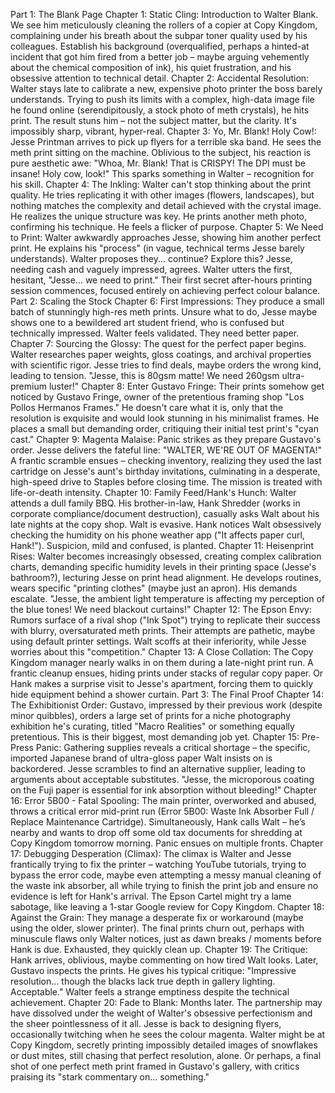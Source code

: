 Part 1: The Blank Page
Chapter 1: Static Cling: Introduction to Walter Blank. We see him meticulously cleaning the rollers of a copier at Copy Kingdom, complaining under his breath about the subpar toner quality used by his colleagues. Establish his background (overqualified, perhaps a hinted-at incident that got him fired from a better job – maybe arguing vehemently about the chemical composition of ink), his quiet frustration, and his obsessive attention to technical detail.
Chapter 2: Accidental Resolution: Walter stays late to calibrate a new, expensive photo printer the boss barely understands. Trying to push its limits with a complex, high-data image file he found online (serendipitously, a stock photo of meth crystals), he hits print. The result stuns him – not the subject matter, but the clarity. It's impossibly sharp, vibrant, hyper-real.
Chapter 3: Yo, Mr. Blank! Holy Cow!: Jesse Printman arrives to pick up flyers for a terrible ska band. He sees the meth print sitting on the machine. Oblivious to the subject, his reaction is pure aesthetic awe: "Whoa, Mr. Blank! That is CRISPY! The DPI must be insane! Holy cow, look!" This sparks something in Walter – recognition for his skill.
Chapter 4: The Inkling: Walter can't stop thinking about the print quality. He tries replicating it with other images (flowers, landscapes), but nothing matches the complexity and detail achieved with the crystal image. He realizes the unique structure was key. He prints another meth photo, confirming his technique. He feels a flicker of purpose.
Chapter 5: We Need to Print: Walter awkwardly approaches Jesse, showing him another perfect print. He explains his "process" (in vague, technical terms Jesse barely understands). Walter proposes they... continue? Explore this? Jesse, needing cash and vaguely impressed, agrees. Walter utters the first, hesitant, "Jesse... we need to print." Their first secret after-hours printing session commences, focused entirely on achieving perfect colour balance.
Part 2: Scaling the Stock
Chapter 6: First Impressions: They produce a small batch of stunningly high-res meth prints. Unsure what to do, Jesse maybe shows one to a bewildered art student friend, who is confused but technically impressed. Walter feels validated. They need better paper.
Chapter 7: Sourcing the Glossy: The quest for the perfect paper begins. Walter researches paper weights, gloss coatings, and archival properties with scientific rigor. Jesse tries to find deals, maybe orders the wrong kind, leading to tension. "Jesse, this is 80gsm matte! We need 260gsm ultra-premium luster!"
Chapter 8: Enter Gustavo Fringe: Their prints somehow get noticed by Gustavo Fringe, owner of the pretentious framing shop "Los Pollos Hermanos Frames." He doesn't care what it is, only that the resolution is exquisite and would look stunning in his minimalist frames. He places a small but demanding order, critiquing their initial test print's "cyan cast."
Chapter 9: Magenta Malaise: Panic strikes as they prepare Gustavo's order. Jesse delivers the fateful line: "WALTER, WE'RE OUT OF MAGENTA!" A frantic scramble ensues – checking inventory, realizing they used the last cartridge on Jesse's aunt's birthday invitations, culminating in a desperate, high-speed drive to Staples before closing time. The mission is treated with life-or-death intensity.
Chapter 10: Family Feed/Hank's Hunch: Walter attends a dull family BBQ. His brother-in-law, Hank Shredder (works in corporate compliance/document destruction), casually asks Walt about his late nights at the copy shop. Walt is evasive. Hank notices Walt obsessively checking the humidity on his phone weather app ("It affects paper curl, Hank!"). Suspicion, mild and confused, is planted.
Chapter 11: Heisenprint Rises: Walter becomes increasingly obsessed, creating complex calibration charts, demanding specific humidity levels in their printing space (Jesse's bathroom?), lecturing Jesse on print head alignment. He develops routines, wears specific "printing clothes" (maybe just an apron). His demands escalate. "Jesse, the ambient light temperature is affecting my perception of the blue tones! We need blackout curtains!"
Chapter 12: The Epson Envy: Rumors surface of a rival shop ("Ink Spot") trying to replicate their success with blurry, oversaturated meth prints. Their attempts are pathetic, maybe using default printer settings. Walt scoffs at their inferiority, while Jesse worries about this "competition."
Chapter 13: A Close Collation: The Copy Kingdom manager nearly walks in on them during a late-night print run. A frantic cleanup ensues, hiding prints under stacks of regular copy paper. Or Hank makes a surprise visit to Jesse's apartment, forcing them to quickly hide equipment behind a shower curtain.
Part 3: The Final Proof
Chapter 14: The Exhibitionist Order: Gustavo, impressed by their previous work (despite minor quibbles), orders a large set of prints for a niche photography exhibition he's curating, titled "Macro Realities" or something equally pretentious. This is their biggest, most demanding job yet.
Chapter 15: Pre-Press Panic: Gathering supplies reveals a critical shortage – the specific, imported Japanese brand of ultra-gloss paper Walt insists on is backordered. Jesse scrambles to find an alternative supplier, leading to arguments about acceptable substitutes. "Jesse, the microporous coating on the Fuji paper is essential for ink absorption without bleeding!"
Chapter 16: Error 5B00 - Fatal Spooling: The main printer, overworked and abused, throws a critical error mid-print run (Error 5B00: Waste Ink Absorber Full / Replace Maintenance Cartridge). Simultaneously, Hank calls Walt – he’s nearby and wants to drop off some old tax documents for shredding at Copy Kingdom tomorrow morning. Panic ensues on multiple fronts.
Chapter 17: Debugging Desperation (Climax): The climax is Walter and Jesse frantically trying to fix the printer – watching YouTube tutorials, trying to bypass the error code, maybe even attempting a messy manual cleaning of the waste ink absorber, all while trying to finish the print job and ensure no evidence is left for Hank's arrival. The Epson Cartel might try a lame sabotage, like leaving a 1-star Google review for Copy Kingdom.
Chapter 18: Against the Grain: They manage a desperate fix or workaround (maybe using the older, slower printer). The final prints churn out, perhaps with minuscule flaws only Walter notices, just as dawn breaks / moments before Hank is due. Exhausted, they quickly clean up.
Chapter 19: The Critique: Hank arrives, oblivious, maybe commenting on how tired Walt looks. Later, Gustavo inspects the prints. He gives his typical critique: "Impressive resolution... though the blacks lack true depth in gallery lighting. Acceptable." Walter feels a strange emptiness despite the technical achievement.
Chapter 20: Fade to Blank: Months later. The partnership may have dissolved under the weight of Walter's obsessive perfectionism and the sheer pointlessness of it all. Jesse is back to designing flyers, occasionally twitching when he sees the colour magenta. Walter might be at Copy Kingdom, secretly printing impossibly detailed images of snowflakes or dust mites, still chasing that perfect resolution, alone. Or perhaps, a final shot of one perfect meth print framed in Gustavo's gallery, with critics praising its "stark commentary on... something."
